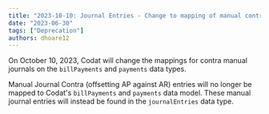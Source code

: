 ```yaml
---
title: "2023-10-10: Journal Entries - Change to mapping of manual contra entries"
date: "2023-06-30"
tags: ["Deprecation"]
authors: dhoare12
---
```


On October 10, 2023, Codat will change the mappings for contra manual journals on the `billPayments` and `payments` data types.

<!--truncate-->

Manual Journal Contra (offsetting AP against AR) entries will no longer be mapped to Codat's `billPayments` and `payments` data model. These manual journal entries will instead be found in the `journalEntries` data type.
